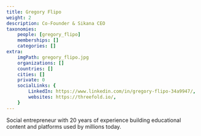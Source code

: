 ```yaml
---
title: Gregory Flipo
weight: 2
description: Co-Founder & Sikana CEO
taxonomies:
    people: [gregory_flipo]
    memberships: []
    categories: []
extra:
    imgPath: gregory_flipo.jpg
    organizations: []
    countries: []
    cities: []
    private: 0
    socialLinks: {
        LinkedIn: https://www.linkedin.com/in/gregory-flipo-34a9947/,
        websites: https://threefold.io/,
    }
---
```


Social  entrepreneur with 20 years of experience building educational content and platforms used by millions today.